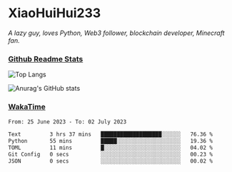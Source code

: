 # XiaoHuiHui233

*A lazy guy, loves Python, Web3 follower, blockchain developer, Minecraft fan.*

### [Github Readme Stats](https://github.com/anuraghazra/github-readme-stats)

![Top Langs](https://github-readme-stats.vercel.app/api/top-langs/?username=XiaoHuiHui233&layout=compact&theme=github_dark)

![Anurag's GitHub stats](https://github-readme-stats.vercel.app/api?username=XiaoHuiHui233&show_icons=true&theme=github_dark)

### [WakaTime](https://wakatime.com)

<!--START_SECTION:waka-->

```txt
From: 25 June 2023 - To: 02 July 2023

Text         3 hrs 37 mins   ███████████████████░░░░░░   76.36 %
Python       55 mins         █████░░░░░░░░░░░░░░░░░░░░   19.36 %
TOML         11 mins         █░░░░░░░░░░░░░░░░░░░░░░░░   04.02 %
Git Config   0 secs          ░░░░░░░░░░░░░░░░░░░░░░░░░   00.23 %
JSON         0 secs          ░░░░░░░░░░░░░░░░░░░░░░░░░   00.02 %
```

<!--END_SECTION:waka-->
